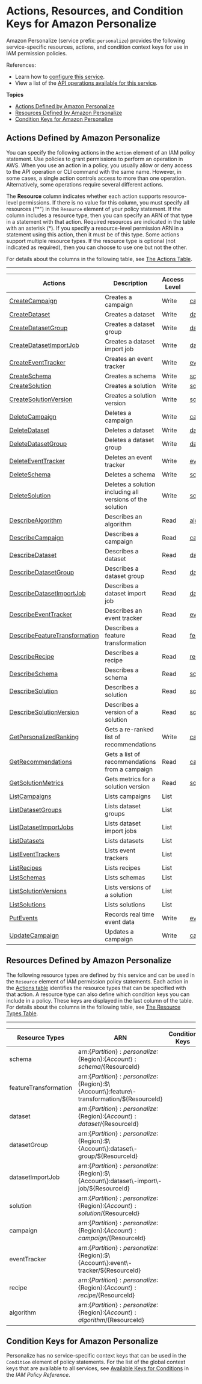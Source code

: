 # Actions, Resources, and Condition Keys for Amazon Personalize<a name="list_amazonpersonalize"></a>

Amazon Personalize \(service prefix: `personalize`\) provides the following service\-specific resources, actions, and condition context keys for use in IAM permission policies\.

References:
+ Learn how to [configure this service](https://docs.aws.amazon.com/personalize/latest/dg/)\.
+ View a list of the [API operations available for this service](https://docs.aws.amazon.com/personalize/latest/dg/API_Reference.html)\.

**Topics**
+ [Actions Defined by Amazon Personalize](#amazonpersonalize-actions-as-permissions)
+ [Resources Defined by Amazon Personalize](#amazonpersonalize-resources-for-iam-policies)
+ [Condition Keys for Amazon Personalize](#amazonpersonalize-policy-keys)

## Actions Defined by Amazon Personalize<a name="amazonpersonalize-actions-as-permissions"></a>

You can specify the following actions in the `Action` element of an IAM policy statement\. Use policies to grant permissions to perform an operation in AWS\. When you use an action in a policy, you usually allow or deny access to the API operation or CLI command with the same name\. However, in some cases, a single action controls access to more than one operation\. Alternatively, some operations require several different actions\.

The **Resource** column indicates whether each action supports resource\-level permissions\. If there is no value for this column, you must specify all resources \("\*"\) in the `Resource` element of your policy statement\. If the column includes a resource type, then you can specify an ARN of that type in a statement with that action\. Required resources are indicated in the table with an asterisk \(\*\)\. If you specify a resource\-level permission ARN in a statement using this action, then it must be of this type\. Some actions support multiple resource types\. If the resource type is optional \(not indicated as required\), then you can choose to use one but not the other\.

For details about the columns in the following table, see [The Actions Table](reference_policies_actions-resources-contextkeys.md#actions_table)\.


****  

| Actions | Description | Access Level | Resource Types \(\*required\) | Condition Keys | Dependent Actions | 
| --- | --- | --- | --- | --- | --- | 
|   [ CreateCampaign ](https://docs.aws.amazon.com/personalize/latest/dg/API_Operations.htmlAPI_CreateCampaign.html)  | Creates a campaign | Write |   [ campaign\* ](#amazonpersonalize-campaign)   |  |  | 
|   [ CreateDataset ](https://docs.aws.amazon.com/personalize/latest/dg/API_Operations.htmlAPI_CreateDataset.html)  | Creates a dataset | Write |   [ dataset\* ](#amazonpersonalize-dataset)   |  |  | 
|   [ CreateDatasetGroup ](https://docs.aws.amazon.com/personalize/latest/dg/API_Operations.htmlAPI_CreateDatasetGroup.html)  | Creates a dataset group | Write |   [ datasetGroup\* ](#amazonpersonalize-datasetGroup)   |  |  | 
|   [ CreateDatasetImportJob ](https://docs.aws.amazon.com/personalize/latest/dg/API_Operations.htmlAPI_CreateDatasetImportJob.html)  | Creates a dataset import job | Write |   [ datasetImportJob\* ](#amazonpersonalize-datasetImportJob)   |  |  | 
|   [ CreateEventTracker ](https://docs.aws.amazon.com/personalize/latest/dg/API_Operations.htmlAPI_CreateEventTracker.html)  | Creates an event tracker | Write |   [ eventTracker\* ](#amazonpersonalize-eventTracker)   |  |  | 
|   [ CreateSchema ](https://docs.aws.amazon.com/personalize/latest/dg/API_Operations.htmlAPI_CreateSchema.html)  | Creates a schema | Write |   [ schema\* ](#amazonpersonalize-schema)   |  |  | 
|   [ CreateSolution ](https://docs.aws.amazon.com/personalize/latest/dg/API_Operations.htmlAPI_CreateSolution.html)  | Creates a solution | Write |   [ solution\* ](#amazonpersonalize-solution)   |  |  | 
|   [ CreateSolutionVersion ](https://docs.aws.amazon.com/personalize/latest/dg/API_Operations.htmlAPI_CreateSolutionVersion.html)  | Creates a solution version | Write |   [ solution\* ](#amazonpersonalize-solution)   |  |  | 
|   [ DeleteCampaign ](https://docs.aws.amazon.com/personalize/latest/dg/API_Operations.htmlAPI_DeleteCampaign.html)  | Deletes a campaign | Write |   [ campaign\* ](#amazonpersonalize-campaign)   |  |  | 
|   [ DeleteDataset ](https://docs.aws.amazon.com/personalize/latest/dg/API_Operations.htmlAPI_DeleteDataset.html)  | Deletes a dataset | Write |   [ dataset\* ](#amazonpersonalize-dataset)   |  |  | 
|   [ DeleteDatasetGroup ](https://docs.aws.amazon.com/personalize/latest/dg/API_Operations.htmlAPI_DeleteDatasetGroup.html)  | Deletes a dataset group | Write |   [ datasetGroup\* ](#amazonpersonalize-datasetGroup)   |  |  | 
|   [ DeleteEventTracker ](https://docs.aws.amazon.com/personalize/latest/dg/API_Operations.htmlAPI_DeleteEventTracker.html)  | Deletes an event tracker | Write |   [ eventTracker\* ](#amazonpersonalize-eventTracker)   |  |  | 
|   [ DeleteSchema ](https://docs.aws.amazon.com/personalize/latest/dg/API_Operations.htmlAPI_DeleteSchema.html)  | Deletes a schema | Write |   [ schema\* ](#amazonpersonalize-schema)   |  |  | 
|   [ DeleteSolution ](https://docs.aws.amazon.com/personalize/latest/dg/API_Operations.htmlAPI_DeleteSolution.html)  | Deletes a solution including all versions of the solution | Write |   [ solution\* ](#amazonpersonalize-solution)   |  |  | 
|   [ DescribeAlgorithm ](https://docs.aws.amazon.com/personalize/latest/dg/API_Operations.htmlAPI_DescribeAlgorithm.html)  | Describes an algorithm | Read |   [ algorithm\* ](#amazonpersonalize-algorithm)   |  |  | 
|   [ DescribeCampaign ](https://docs.aws.amazon.com/personalize/latest/dg/API_Operations.htmlAPI_DescribeCampaign.html)  | Describes a campaign | Read |   [ campaign\* ](#amazonpersonalize-campaign)   |  |  | 
|   [ DescribeDataset ](https://docs.aws.amazon.com/personalize/latest/dg/API_Operations.htmlAPI_DescribeDataset.html)  | Describes a dataset | Read |   [ dataset\* ](#amazonpersonalize-dataset)   |  |  | 
|   [ DescribeDatasetGroup ](https://docs.aws.amazon.com/personalize/latest/dg/API_Operations.htmlAPI_DescribeDatasetGroup.html)  | Describes a dataset group | Read |   [ datasetGroup\* ](#amazonpersonalize-datasetGroup)   |  |  | 
|   [ DescribeDatasetImportJob ](https://docs.aws.amazon.com/personalize/latest/dg/API_Operations.htmlAPI_DescribeDatasetImportJob.html)  | Describes a dataset import job | Read |   [ datasetImportJob\* ](#amazonpersonalize-datasetImportJob)   |  |  | 
|   [ DescribeEventTracker ](https://docs.aws.amazon.com/personalize/latest/dg/API_Operations.htmlAPI_DescribeEventTracker.html)  | Describes an event tracker | Read |   [ eventTracker\* ](#amazonpersonalize-eventTracker)   |  |  | 
|   [ DescribeFeatureTransformation ](https://docs.aws.amazon.com/personalize/latest/dg/API_Operations.htmlAPI_DescribeFeatureTransformation.html)  | Describes a feature transformation | Read |   [ featureTransformation\* ](#amazonpersonalize-featureTransformation)   |  |  | 
|   [ DescribeRecipe ](https://docs.aws.amazon.com/personalize/latest/dg/API_Operations.htmlAPI_DescribeRecipe.html)  | Describes a recipe | Read |   [ recipe\* ](#amazonpersonalize-recipe)   |  |  | 
|   [ DescribeSchema ](https://docs.aws.amazon.com/personalize/latest/dg/API_Operations.htmlAPI_DescribeSchema.html)  | Describes a schema | Read |   [ schema\* ](#amazonpersonalize-schema)   |  |  | 
|   [ DescribeSolution ](https://docs.aws.amazon.com/personalize/latest/dg/API_Operations.htmlAPI_DescribeSolution.html)  | Describes a solution | Read |   [ solution\* ](#amazonpersonalize-solution)   |  |  | 
|   [ DescribeSolutionVersion ](https://docs.aws.amazon.com/personalize/latest/dg/API_Operations.htmlAPI_DescribeSolutionVersion.html)  | Describes a version of a solution | Read |   [ solution\* ](#amazonpersonalize-solution)   |  |  | 
|   [ GetPersonalizedRanking ](https://docs.aws.amazon.com/personalize/latest/dg/API_Operations.htmlAPI_RS_GetPersonalizedRanking.html)  | Gets a re\-ranked list of recommendations | Write |   [ campaign\* ](#amazonpersonalize-campaign)   |  |  | 
|   [ GetRecommendations ](https://docs.aws.amazon.com/personalize/latest/dg/API_Operations.htmlAPI_RS_GetRecommendations.html)  | Gets a list of recommendations from a campaign | Read |   [ campaign\* ](#amazonpersonalize-campaign)   |  |  | 
|   [ GetSolutionMetrics ](https://docs.aws.amazon.com/personalize/latest/dg/API_Operations.htmlAPI_GetSolutionMetrics.html)  | Gets metrics for a solution version | Read |   [ solution\* ](#amazonpersonalize-solution)   |  |  | 
|   [ ListCampaigns ](https://docs.aws.amazon.com/personalize/latest/dg/API_Operations.htmlAPI_ListCampaigns.html)  | Lists campaigns | List |  |  |  | 
|   [ ListDatasetGroups ](https://docs.aws.amazon.com/personalize/latest/dg/API_Operations.htmlAPI_ListDatasetGroups.html)  | Lists dataset groups | List |  |  |  | 
|   [ ListDatasetImportJobs ](https://docs.aws.amazon.com/personalize/latest/dg/API_Operations.htmlAPI_ListDatasetImportJobs.html)  | Lists dataset import jobs | List |  |  |  | 
|   [ ListDatasets ](https://docs.aws.amazon.com/personalize/latest/dg/API_Operations.htmlAPI_ListDatasets.html)  | Lists datasets | List |  |  |  | 
|   [ ListEventTrackers ](https://docs.aws.amazon.com/personalize/latest/dg/API_Operations.htmlAPI_ListEventTrackers.html)  | Lists event trackers | List |  |  |  | 
|   [ ListRecipes ](https://docs.aws.amazon.com/personalize/latest/dg/API_Operations.htmlAPI_ListRecipes.html)  | Lists recipes | List |  |  |  | 
|   [ ListSchemas ](https://docs.aws.amazon.com/personalize/latest/dg/API_Operations.htmlAPI_ListSchemas.html)  | Lists schemas | List |  |  |  | 
|   [ ListSolutionVersions ](https://docs.aws.amazon.com/personalize/latest/dg/API_Operations.htmlAPI_ListSolutionVersions.html)  | Lists versions of a solution | List |  |  |  | 
|   [ ListSolutions ](https://docs.aws.amazon.com/personalize/latest/dg/API_Operations.htmlAPI_ListSolutions.html)  | Lists solutions | List |  |  |  | 
|   [ PutEvents ](https://docs.aws.amazon.com/personalize/latest/dg/API_Operations.htmlAPI_UBS_PutEvents.html)  | Records real time event data | Write |   [ eventTracker\* ](#amazonpersonalize-eventTracker)   |  |  | 
|   [ UpdateCampaign ](https://docs.aws.amazon.com/personalize/latest/dg/API_Operations.htmlAPI_UpdateCampaign.html)  | Updates a campaign | Write |   [ campaign\* ](#amazonpersonalize-campaign)   |  |  | 

## Resources Defined by Amazon Personalize<a name="amazonpersonalize-resources-for-iam-policies"></a>

The following resource types are defined by this service and can be used in the `Resource` element of IAM permission policy statements\. Each action in the [Actions table](#amazonpersonalize-actions-as-permissions) identifies the resource types that can be specified with that action\. A resource type can also define which condition keys you can include in a policy\. These keys are displayed in the last column of the table\. For details about the columns in the following table, see [The Resource Types Table](reference_policies_actions-resources-contextkeys.md#resources_table)\.


****  

| Resource Types | ARN | Condition Keys | 
| --- | --- | --- | 
|   schema  |  arn:$\{Partition\}:personalize:$\{Region\}:$\{Account\}:schema/$\{ResourceId\}  |  | 
|   featureTransformation  |  arn:$\{Partition\}:personalize:$\{Region\}:$\{Account\}:feature\-transformation/$\{ResourceId\}  |  | 
|   dataset  |  arn:$\{Partition\}:personalize:$\{Region\}:$\{Account\}:dataset/$\{ResourceId\}  |  | 
|   datasetGroup  |  arn:$\{Partition\}:personalize:$\{Region\}:$\{Account\}:dataset\-group/$\{ResourceId\}  |  | 
|   datasetImportJob  |  arn:$\{Partition\}:personalize:$\{Region\}:$\{Account\}:dataset\-import\-job/$\{ResourceId\}  |  | 
|   solution  |  arn:$\{Partition\}:personalize:$\{Region\}:$\{Account\}:solution/$\{ResourceId\}  |  | 
|   campaign  |  arn:$\{Partition\}:personalize:$\{Region\}:$\{Account\}:campaign/$\{ResourceId\}  |  | 
|   eventTracker  |  arn:$\{Partition\}:personalize:$\{Region\}:$\{Account\}:event\-tracker/$\{ResourceId\}  |  | 
|   recipe  |  arn:$\{Partition\}:personalize:$\{Region\}:$\{Account\}:recipe/$\{ResourceId\}  |  | 
|   algorithm  |  arn:$\{Partition\}:personalize:$\{Region\}:$\{Account\}:algorithm/$\{ResourceId\}  |  | 

## Condition Keys for Amazon Personalize<a name="amazonpersonalize-policy-keys"></a>

Personalize has no service\-specific context keys that can be used in the `Condition` element of policy statements\. For the list of the global context keys that are available to all services, see [Available Keys for Conditions](reference_policies_condition-keys.html#AvailableKeys) in the *IAM Policy Reference*\.